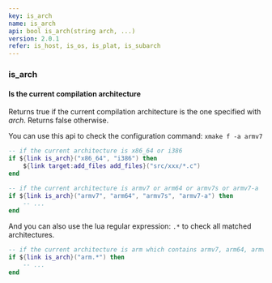 ```yaml
---
key: is_arch
name: is_arch
api: bool is_arch(string arch, ...)
version: 2.0.1
refer: is_host, is_os, is_plat, is_subarch
---
```


### is_arch

#### Is the current compilation architecture

Returns true if the current compilation architecture is the one specified with *arch*. Returns false otherwise.

You can use this api to check the configuration command: `xmake f -a armv7`

```lua
-- if the current architecture is x86_64 or i386
if ${link is_arch}("x86_64", "i386") then
    ${link target:add_files add_files}("src/xxx/*.c")
end

-- if the current architecture is armv7 or arm64 or armv7s or armv7-a
if ${link is_arch}("armv7", "arm64", "armv7s", "armv7-a") then
    -- ...
end
```

And you can also use the lua regular expression: `.*` to check all matched architectures.

```lua
-- if the current architecture is arm which contains armv7, arm64, armv7s and armv7-a ...
if ${link is_arch}("arm.*") then
    -- ...
end
```


